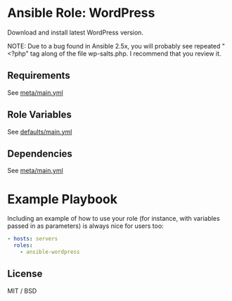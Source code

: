 # Ansible Role: WordPress 

Download and install latest WordPress version.

NOTE: Due to a bug found in Ansible 2.5x, you will probably see repeated "<?php" tag along of the file wp-salts.php. I recommend that you review it. 

Requirements
------------

See [meta/main.yml](meta/main.yml)

Role Variables
--------------

See [defaults/main.yml](defaults/main.yml)

Dependencies
------------

See [meta/main.yml](meta/main.yml)


# Example Playbook

Including an example of how to use your role (for instance, with variables passed in as parameters) is always nice for users too:

```yml
- hosts: servers
  roles:
    - ansible-wordpress 
```

## License

MIT / BSD

